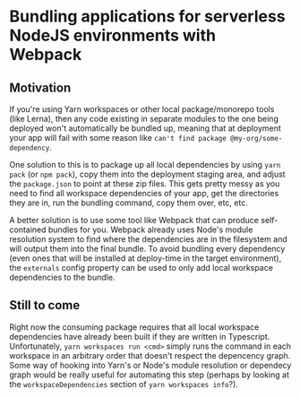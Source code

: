 # Bundling applications for serverless NodeJS environments with Webpack
## Motivation
If you're using Yarn workspaces or other local package/monorepo tools (like
Lerna), then any code existing in separate modules to the one being deployed
won't automatically be bundled up, meaning that at deployment your app will fail
with some reason like `can't find package @my-org/some-dependency`.

One solution to this is to package up all local dependencies by using
`yarn pack` (or `npm pack`), copy them into the deployment staging area, and
adjust the `package.json` to point at these zip files. This gets pretty messy
as you need to find all workspace dependencies of your app, get the directories
they are in, run the bundling command, copy them over, etc, etc.

A better solution is to use some tool like Webpack that can produce
self-contained bundles for you. Webpack already uses Node's module resolution
system to find where the dependencies are in the filesystem and will output them
into the final bundle. To avoid bundling every dependency (even ones that will
be installed at deploy-time in the target environment), the `externals` config
property can be used to only add local workspace dependencies to the bundle.

## Still to come
Right now the consuming package requires that all local workspace dependencies
have already been built if they are written in Typescript.
Unfortunately, `yarn workspaces run <cmd>` simply runs the command in each
workspace in an arbitrary order that doesn't respect the depencency graph.
Some way of hooking into Yarn's or Node's module resolution or dependecy graph
would be really useful for automating this step (perhaps by looking at the
`workspaceDependencies` section of `yarn workspaces info`?).


